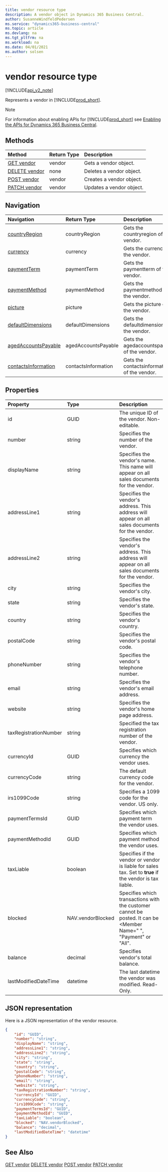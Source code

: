 ```yaml
---
title: vendor resource type  
description: A vendor object in Dynamics 365 Business Central.
author: SusanneWindfeldPedersen
ms.service: "dynamics365-business-central"
ms.topic: article
ms.devlang: na
ms.tgt_pltfrm: na
ms.workload: na
ms.date: 04/01/2021
ms.author: solsen
---
```


# vendor resource type

[!INCLUDE[api_v2_note](../../../includes/api_v2_note.md)]

<!-- START>DO_NOT_EDIT -->
<!-- IMPORTANT:Do not edit any of the content between here and the END>DO_NOT_EDIT. -->
Represents a vendor in [!INCLUDE[prod_short](../../../includes/prod_short.md)].

> [!NOTE]
> For information about enabling APIs for [!INCLUDE[prod_short](../../../includes/prod_short.md)] see [Enabling the APIs for Dynamics 365 Business Central](../enabling-apis-for-dynamics-nav.md).

## Methods

| Method | Return Type|Description |
|:--------------------|:-----------|:-------------------------|
|[GET vendor](../api/dynamics_vendor_get.md)|vendor|Gets a vendor object.|
|[DELETE vendor](../api/dynamics_vendor_delete.md)|none|Deletes a vendor object.|
|[POST vendor](../api/dynamics_vendor_create.md)|vendor|Creates a vendor object.|
|[PATCH vendor](../api/dynamics_vendor_update.md)|vendor|Updates a vendor object.|


## Navigation

| Navigation |Return Type| Description |
|:----------|:----------|:-----------------|
|[countryRegion](dynamics_countryregion.md)|countryRegion |Gets the countryregion of the vendor.|
|[currency](dynamics_currency.md)|currency |Gets the currency of the vendor.|
|[paymentTerm](dynamics_paymentterm.md)|paymentTerm |Gets the paymentterm of the vendor.|
|[paymentMethod](dynamics_paymentmethod.md)|paymentMethod |Gets the paymentmethod of the vendor.|
|[picture](dynamics_picture.md)|picture |Gets the picture of the vendor.|
|[defaultDimensions](dynamics_defaultdimension.md)|defaultDimensions |Gets the defaultdimensions of the vendor.|
|[agedAccountsPayable](dynamics_agedaccountspayable.md)|agedAccountsPayable |Gets the agedaccountspayable of the vendor.|
|[contactsInformation](dynamics_contactinformation.md)|contactsInformation |Gets the contactsinformation of the vendor.|

## Properties

| Property           | Type   |Description     |
|:-------------------|:-------|:---------------|
|id|GUID|The unique ID of the vendor. Non-editable.|
|number|string|Specifies the number of the vendor.|
|displayName|string|Specifies the vendor's name. This name will appear on all sales documents for the vendor.|
|addressLine1|string|Specifies the vendor's address. This address will appear on all sales documents for the vendor.|
|addressLine2|string|Specifies the vendor's address. This address will appear on all sales documents for the vendor.|
|city|string|Specifies the vendor's city.|
|state|string|Specifies the vendor's state.|
|country|string|Specifies the vendor's country.|
|postalCode|string|Specifies the vendor's postal code.|
|phoneNumber|string|Specifies the vendor's telephone number.|
|email|string|Specifies the vendor's email address.|
|website|string|Specifies the vendor's home page address.|
|taxRegistrationNumber|string|Specified the tax registration number of the vendor.|
|currencyId|GUID|Specifies which currency the vendor uses.|
|currencyCode|string|The default currency code for the vendor.|
|irs1099Code|string|Specifies a 1099 code for the vendor. US only.|
|paymentTermsId|GUID|Specifies which payment term the vendor uses.|
|paymentMethodId|GUID|Specifies which payment method the vendor uses.|
|taxLiable|boolean|Specifies if the vendor or vendor is liable for sales tax. Set to **true** if the vendor is tax liable.|
|blocked|NAV.vendorBlocked|Specifies which transactions with the customer cannot be posted. It can be <Member Name=" ", "Payment" or "All".|
|balance|decimal|Specifies vendor's total balance.|
|lastModifiedDateTime|datetime|The last datetime the vendor was modified. Read-Only.|

## JSON representation

Here is a JSON representation of the vendor resource.


```json
{
    "id": "GUID",
    "number": "string",
    "displayName": "string",
    "addressLine1": "string",
    "addressLine2": "string",
    "city": "string",
    "state": "string",
    "country": "string",
    "postalCode": "string",
    "phoneNumber": "string",
    "email": "string",
    "website": "string",
    "taxRegistrationNumber": "string",
    "currencyId": "GUID",
    "currencyCode": "string",
    "irs1099Code": "string",
    "paymentTermsId": "GUID",
    "paymentMethodId": "GUID",
    "taxLiable": "boolean",
    "blocked": "NAV.vendorBlocked",
    "balance": "decimal",
    "lastModifiedDateTime": "datetime"
}
```
<!-- IMPORTANT: END>DO_NOT_EDIT -->



## See Also
[GET vendor](../api/dynamics_vendor_Get.md)
[DELETE vendor](../api/dynamics_vendor_Delete.md)
[POST vendor](../api/dynamics_vendor_Create.md)
[PATCH vendor](../api/dynamics_vendor_Update.md)
